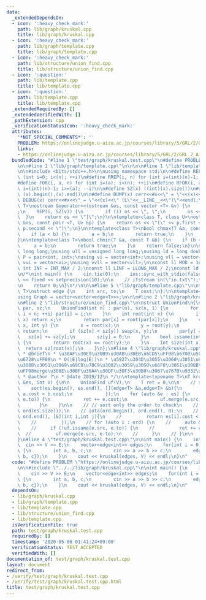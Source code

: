 ```yaml
---
data:
  _extendedDependsOn:
  - icon: ':heavy_check_mark:'
    path: lib/graph/kruskal.cpp
    title: lib/graph/kruskal.cpp
  - icon: ':heavy_check_mark:'
    path: lib/graph/template.cpp
    title: lib/graph/template.cpp
  - icon: ':heavy_check_mark:'
    path: lib/structure/union_find.cpp
    title: lib/structure/union_find.cpp
  - icon: ':question:'
    path: lib/template.cpp
    title: lib/template.cpp
  - icon: ':question:'
    path: lib/template.cpp
    title: lib/template.cpp
  _extendedRequiredBy: []
  _extendedVerifiedWith: []
  _pathExtension: cpp
  _verificationStatusIcon: ':heavy_check_mark:'
  attributes:
    '*NOT_SPECIAL_COMMENTS*': ''
    PROBLEM: https://onlinejudge.u-aizu.ac.jp/courses/library/5/GRL/2/GRL_2_A
    links:
    - https://onlinejudge.u-aizu.ac.jp/courses/library/5/GRL/2/GRL_2_A
  bundledCode: "#line 1 \"test/graph/kruskal.test.cpp\"\n#define PROBLEM \"https://onlinejudge.u-aizu.ac.jp/courses/library/5/GRL/2/GRL_2_A\"\
    \n\n#line 1 \"lib/graph/template.cpp\"\n\n\n\n#line 1 \"lib/template.cpp\"\n\n\
    \n\n#include <bits/stdc++.h>\n\nusing namespace std;\n\n#define REP(i, n) for\
    \ (int i=0; i<(n); ++i)\n#define RREP(i, n) for (int i=(int)(n)-1; i>=0; --i)\n\
    #define FOR(i, a, n) for (int i=(a); i<(n); ++i)\n#define RFOR(i, a, n) for (int\
    \ i=(int)(n)-1; i>=(a); --i)\n\n#define SZ(x) ((int)(x).size())\n#define ALL(x)\
    \ (x).begin(),(x).end()\n\n#define DUMP(x) cerr<<#x<<\" = \"<<(x)<<endl\n#define\
    \ DEBUG(x) cerr<<#x<<\" = \"<<(x)<<\" (L\"<<__LINE__<<\")\"<<endl;\n\ntemplate<class\
    \ T>\nostream &operator<<(ostream &os, const vector <T> &v) {\n    os << \"[\"\
    ;\n    REP(i, SZ(v)) {\n        if (i) os << \", \";\n        os << v[i];\n  \
    \  }\n    return os << \"]\";\n}\n\ntemplate<class T, class U>\nostream &operator<<(ostream\
    \ &os, const pair <T, U> &p) {\n    return os << \"(\" << p.first << \" \" <<\
    \ p.second << \")\";\n}\n\ntemplate<class T>\nbool chmax(T &a, const T &b) {\n\
    \    if (a < b) {\n        a = b;\n        return true;\n    }\n    return false;\n\
    }\n\ntemplate<class T>\nbool chmin(T &a, const T &b) {\n    if (b < a) {\n   \
    \     a = b;\n        return true;\n    }\n    return false;\n}\n\nusing ll =\
    \ long long;\nusing ull = unsigned long long;\nusing ld = long double;\nusing\
    \ P = pair<int, int>;\nusing vi = vector<int>;\nusing vll = vector<ll>;\nusing\
    \ vvi = vector<vi>;\nusing vvll = vector<vll>;\n\nconst ll MOD = 1e9 + 7;\nconst\
    \ int INF = INT_MAX / 2;\nconst ll LINF = LLONG_MAX / 2;\nconst ld eps = 1e-9;\n\
    \n/*\nint main() {\n    cin.tie(0);\n    ios::sync_with_stdio(false);\n    cout\
    \ << fixed << setprecision(10);\n\n    // ifstream in(\"in.txt\");\n    // cin.rdbuf(in.rdbuf());\n\
    \n    return 0;\n}\n*/\n\n\n#line 5 \"lib/graph/template.cpp\"\n\ntemplate<typename\
    \ T>\nstruct edge {\n    int src, to;\n    T cost;\n};\n\ntemplate<typename T>\n\
    using Graph = vector<vector<edge<T>>>;\n\n\n#line 2 \"lib/graph/kruskal.cpp\"\n\
    \n#line 2 \"lib/structure/union_find.cpp\"\n\nstruct UnionFind\n{\n    vector<int>\
    \ par, sz;\n    UnionFind(int n) : par(n), sz(n, 1) {\n        for (int i = 0;\
    \ i < n; ++i) par[i] = i;\n    }\n    int root(int x) {\n        if (par[x] ==\
    \ x) return x;\n        return par[x] = root(par[x]);\n    }\n    void merge(int\
    \ x, int y) {\n        x = root(x);\n        y = root(y);\n        if (x == y)\
    \ return;\n        if (sz[x] < sz[y]) swap(x, y);\n        par[y] = x;\n     \
    \   sz[x] += sz[y];\n        sz[y] = 0;\n    }\n    bool issame(int x, int y)\
    \ {\n        return root(x) == root(y);\n    }\n    int size(int x) {\n      \
    \  return sz[root(x)];\n    }\n};\n#line 4 \"lib/graph/kruskal.cpp\"\n\n/**\n\
    \ * @brief\n * \u30AF\u30E9\u30B9\u30AB\u30EB\u6CD5\uFF08\u6700\u5C0F\u5168\u57DF\
    \u6728\uFF09\n * O(|E|log|E|)\n * \u5927\u304D\u3055\u3060\u3051\u6C42\u3081\u3066\
    \u308B\u3051\u3069\u69CB\u7BC9\u3082\u3059\u3050\u66F8\u3051\u308B\u306F\u305A\
    \uFF08merge\u306E\u30BF\u30A4\u30DF\u30F3\u30B0\u3067\u767B\u9332\uFF09\n *\n\
    \ * @author ?\n * @date 2019/12\n */\n\ntemplate<typename T>\nT kruskal(vector<edge<T>>\
    \ &es, int V) {\n\n    UnionFind uf(V);\n    T ret = 0;\n\n    // sort destructively\n\
    \    sort(es.begin(), es.end(), [](edge<T> &a,edge<T> &b){\n            return\
    \ a.cost < b.cost;\n            });\n    for (auto &e : es) {\n        if (!uf.issame(e.src,\
    \ e.to)) {\n            ret += e.cost;\n            uf.merge(e.src, e.to);\n \
    \       }\n    }\n\n    // // sort only the order to check\n    // vector<int>\
    \ ord(es.size());\n    // iota(ord.begin(), ord.end(), 0);\n    // sort(ord.begin(),\
    \ ord.end(), [&](int i,int j){\n    //         return es[i].cost < es[j].cost;\n\
    \    //         });\n    // for (auto i : ord) {\n    //     auto &e = es[i];\n\
    \    //     if (!uf.issame(e.src, e.to)) {\n    //         ret += e.cost;\n  \
    \  //         uf.merge(e.src, e.to);\n    //     }\n    // }\n\n    return ret;\n\
    }\n#line 4 \"test/graph/kruskal.test.cpp\"\n\nint main() {\n    int V, E;\n  \
    \  cin >> V >> E;\n    vector<edge<int>> edges;\n    for(int i = 0; i < E; i++)\
    \ {\n        int a, b, c;\n        cin >> a >> b >> c;\n        edges.push_back({a,\
    \ b, c});\n    }\n    cout << kruskal(edges, V) << endl;\n}\n"
  code: "#define PROBLEM \"https://onlinejudge.u-aizu.ac.jp/courses/library/5/GRL/2/GRL_2_A\"\
    \n\n#include \"../../lib/graph/kruskal.cpp\"\n\nint main() {\n    int V, E;\n\
    \    cin >> V >> E;\n    vector<edge<int>> edges;\n    for(int i = 0; i < E; i++)\
    \ {\n        int a, b, c;\n        cin >> a >> b >> c;\n        edges.push_back({a,\
    \ b, c});\n    }\n    cout << kruskal(edges, V) << endl;\n}\n"
  dependsOn:
  - lib/graph/kruskal.cpp
  - lib/graph/template.cpp
  - lib/template.cpp
  - lib/structure/union_find.cpp
  - lib/template.cpp
  isVerificationFile: true
  path: test/graph/kruskal.test.cpp
  requiredBy: []
  timestamp: '2020-05-06 01:41:24+09:00'
  verificationStatus: TEST_ACCEPTED
  verifiedWith: []
documentation_of: test/graph/kruskal.test.cpp
layout: document
redirect_from:
- /verify/test/graph/kruskal.test.cpp
- /verify/test/graph/kruskal.test.cpp.html
title: test/graph/kruskal.test.cpp
---
```

